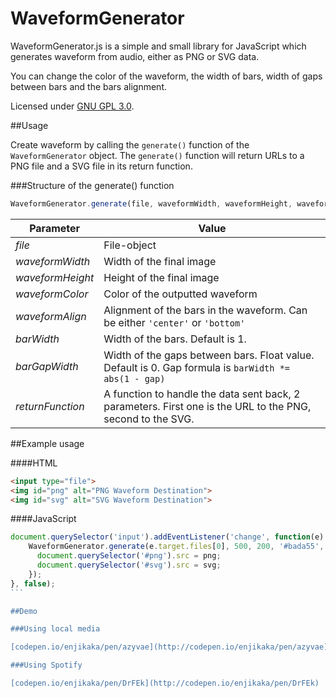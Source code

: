 WaveformGenerator
=================

WaveformGenerator.js is a simple and small library for JavaScript which generates waveform from audio, either as PNG or SVG data.

You can change the color of the waveform, the width of bars, width of gaps between bars and the bars alignment.

Licensed under [GNU GPL 3.0](https://tldrlegal.com/license/gnu-general-public-license-v3-(gpl-3)).

##Usage


Create waveform by calling the ```generate()``` function of the ```WaveformGenerator``` object. The ```generate()``` function will return URLs to a PNG file and a SVG file in its return function.

###Structure of the generate() function
```javascript
WaveformGenerator.generate(file, waveformWidth, waveformHeight, waveformColor, waveformAlign, barWidth, barGapWidth, returnFunction);
```

|Parameter | Value|
|--- | ---|
|*file* | File-object|
|*waveformWidth* |Width of the final image|
|*waveformHeight*|Height of the final image|
|*waveformColor*|Color of the outputted waveform|
|*waveformAlign*|Alignment of the bars in the waveform. Can be either ```'center'``` or ```'bottom'```|
|*barWidth*|Width of the bars. Default is 1.|
|*barGapWidth*|Width of the gaps between bars. Float value. Default is 0. Gap formula is ```barWidth *= abs(1 - gap)```|
|*returnFunction*|A function to handle the data sent back, 2 parameters. First one is the URL to the PNG, second to the SVG.|

##Example usage

####HTML
```html
<input type="file">
<img id="png" alt="PNG Waveform Destination">
<img id="svg" alt="SVG Waveform Destination">
```
####JavaScript
````javascript
document.querySelector('input').addEventListener('change', function(e) {
    WaveformGenerator.generate(e.target.files[0], 500, 200, '#bada55', 'center', 1, 0, function(png, svg) {
      document.querySelector('#png').src = png;
      document.querySelector('#svg').src = svg;
    });
}, false);
```

##Demo

###Using local media

[codepen.io/enjikaka/pen/azyvae](http://codepen.io/enjikaka/pen/azyvae)

###Using Spotify

[codepen.io/enjikaka/pen/DrFEk](http://codepen.io/enjikaka/pen/DrFEk)
